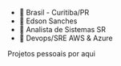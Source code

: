 - 👋 Brasil - Curitiba/PR
- 👀 Edson Sanches
- 🌱 Analista de Sistemas SR
- 🌱 Devops/SRE AWS & Azure

Projetos pessoais por aqui

